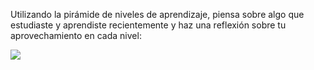 Utilizando la pirámide de niveles de aprendizaje, piensa sobre algo que estudiaste y aprendiste recientemente y haz una reflexión sobre tu aprovechamiento en cada nivel:

![](https://caelum-online-public.s3.amazonaws.com/ESP+-+1962+-+Aprender+a+Aprender+/aprender+a+aprender.PNG)
